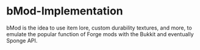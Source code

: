 # bMod-Implementation
bMod is the idea to use item lore, custom durability textures, and more, to emulate the popular function of Forge mods with the Bukkit and eventually Sponge API. 
